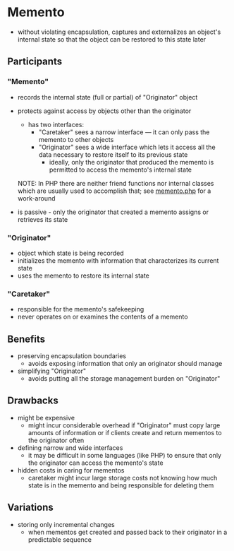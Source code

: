 # Memento
* without violating encapsulation, captures and externalizes an object's internal
  state so that the object can be restored to this state later

## Participants
### "Memento"
* records the internal state (full or partial) of "Originator" object
* protects against access by objects other than the originator
  * has two interfaces:
    * "Caretaker" sees a narrow interface — it can only pass the memento to other objects
    * "Originator" sees a wide interface which lets it
      access all the data necessary to restore itself to its previous state
      * ideally, only the originator that produced the memento is permitted to access the memento's internal state

  NOTE: In PHP there are neither friend functions nor internal classes which are usually used to accomplish that;
        see [memento.php](memento.php) for a work-around
* is passive - only the originator that created a memento assigns or retrieves its state

### "Originator"
* object which state is being recorded
* initializes the memento with information that characterizes its current state
* uses the memento to restore its internal state

### "Caretaker"
* responsible for the memento's safekeeping
* never operates on or examines the contents of a memento

## Benefits
* preserving encapsulation boundaries
  * avoids exposing information that only an originator should manage
* simplifying "Originator"
  * avoids putting all the storage management burden on "Originator"

## Drawbacks
* might be expensive
  * might incur considerable overhead if "Originator" must copy large amounts of information
    or if clients create and return mementos to the originator often
* defining narrow and wide interfaces
  * it may be difficult in some languages (like PHP) to ensure that only the originator can access the memento's state
* hidden costs in caring for mementos
  * caretaker might incur large storage costs not knowing how much state is in the memento
    and being responsible for deleting them

## Variations
* storing only incremental changes
  * when mementos get created and passed back to their originator in a predictable sequence